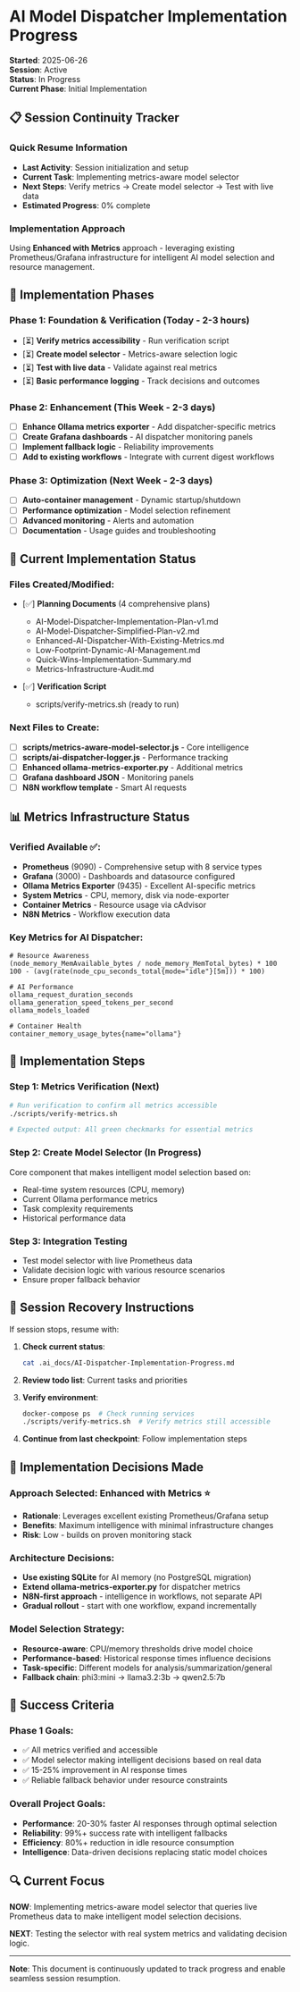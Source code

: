 # AI Model Dispatcher Implementation Progress

**Started**: 2025-06-26  
**Session**: Active  
**Status**: In Progress  
**Current Phase**: Initial Implementation  

## 📋 **Session Continuity Tracker**

### Quick Resume Information
- **Last Activity**: Session initialization and setup
- **Current Task**: Implementing metrics-aware model selector
- **Next Steps**: Verify metrics → Create model selector → Test with live data
- **Estimated Progress**: 0% complete

### Implementation Approach
Using **Enhanced with Metrics** approach - leveraging existing Prometheus/Grafana infrastructure for intelligent AI model selection and resource management.

## 🎯 **Implementation Phases**

### Phase 1: Foundation & Verification (Today - 2-3 hours)
- [⏳] **Verify metrics accessibility** - Run verification script
- [⏳] **Create model selector** - Metrics-aware selection logic
- [⏳] **Test with live data** - Validate against real metrics
- [⏳] **Basic performance logging** - Track decisions and outcomes

### Phase 2: Enhancement (This Week - 2-3 days)  
- [ ] **Enhance Ollama metrics exporter** - Add dispatcher-specific metrics
- [ ] **Create Grafana dashboards** - AI dispatcher monitoring panels
- [ ] **Implement fallback logic** - Reliability improvements
- [ ] **Add to existing workflows** - Integrate with current digest workflows

### Phase 3: Optimization (Next Week - 2-3 days)
- [ ] **Auto-container management** - Dynamic startup/shutdown
- [ ] **Performance optimization** - Model selection refinement  
- [ ] **Advanced monitoring** - Alerts and automation
- [ ] **Documentation** - Usage guides and troubleshooting

## 🔧 **Current Implementation Status**

### Files Created/Modified:
- [✅] **Planning Documents** (4 comprehensive plans)
  - AI-Model-Dispatcher-Implementation-Plan-v1.md
  - AI-Model-Dispatcher-Simplified-Plan-v2.md  
  - Enhanced-AI-Dispatcher-With-Existing-Metrics.md
  - Low-Footprint-Dynamic-AI-Management.md
  - Quick-Wins-Implementation-Summary.md
  - Metrics-Infrastructure-Audit.md

- [✅] **Verification Script**
  - scripts/verify-metrics.sh (ready to run)

### Next Files to Create:
- [ ] **scripts/metrics-aware-model-selector.js** - Core intelligence
- [ ] **scripts/ai-dispatcher-logger.js** - Performance tracking
- [ ] **Enhanced ollama-metrics-exporter.py** - Additional metrics
- [ ] **Grafana dashboard JSON** - Monitoring panels
- [ ] **N8N workflow template** - Smart AI requests

## 📊 **Metrics Infrastructure Status**

### Verified Available ✅:
- **Prometheus** (9090) - Comprehensive setup with 8 service types
- **Grafana** (3000) - Dashboards and datasource configured
- **Ollama Metrics Exporter** (9435) - Excellent AI-specific metrics
- **System Metrics** - CPU, memory, disk via node-exporter
- **Container Metrics** - Resource usage via cAdvisor
- **N8N Metrics** - Workflow execution data

### Key Metrics for AI Dispatcher:
```promql
# Resource Awareness
(node_memory_MemAvailable_bytes / node_memory_MemTotal_bytes) * 100
100 - (avg(rate(node_cpu_seconds_total{mode="idle"}[5m])) * 100)

# AI Performance  
ollama_request_duration_seconds
ollama_generation_speed_tokens_per_second
ollama_models_loaded

# Container Health
container_memory_usage_bytes{name="ollama"}
```

## 🚀 **Implementation Steps**

### Step 1: Metrics Verification (Next)
```bash
# Run verification to confirm all metrics accessible
./scripts/verify-metrics.sh

# Expected output: All green checkmarks for essential metrics
```

### Step 2: Create Model Selector (In Progress)
Core component that makes intelligent model selection based on:
- Real-time system resources (CPU, memory)
- Current Ollama performance metrics
- Task complexity requirements
- Historical performance data

### Step 3: Integration Testing
- Test model selector with live Prometheus data
- Validate decision logic with various resource scenarios
- Ensure proper fallback behavior

## 🔄 **Session Recovery Instructions**

If session stops, resume with:

1. **Check current status**: 
   ```bash
   cat .ai_docs/AI-Dispatcher-Implementation-Progress.md
   ```

2. **Review todo list**: Current tasks and priorities

3. **Verify environment**: 
   ```bash
   docker-compose ps  # Check running services
   ./scripts/verify-metrics.sh  # Verify metrics still accessible
   ```

4. **Continue from last checkpoint**: Follow implementation steps

## 📝 **Implementation Decisions Made**

### Approach Selected: **Enhanced with Metrics** ⭐
- **Rationale**: Leverages excellent existing Prometheus/Grafana setup
- **Benefits**: Maximum intelligence with minimal infrastructure changes
- **Risk**: Low - builds on proven monitoring stack

### Architecture Decisions:
- **Use existing SQLite** for AI memory (no PostgreSQL migration)
- **Extend ollama-metrics-exporter.py** for dispatcher metrics
- **N8N-first approach** - intelligence in workflows, not separate API
- **Gradual rollout** - start with one workflow, expand incrementally

### Model Selection Strategy:
- **Resource-aware**: CPU/memory thresholds drive model choice
- **Performance-based**: Historical response times influence decisions  
- **Task-specific**: Different models for analysis/summarization/general
- **Fallback chain**: phi3:mini → llama3.2:3b → qwen2.5:7b

## 🎯 **Success Criteria**

### Phase 1 Goals:
- ✅ All metrics verified and accessible
- ✅ Model selector making intelligent decisions based on real data
- ✅ 15-25% improvement in AI response times
- ✅ Reliable fallback behavior under resource constraints

### Overall Project Goals:
- **Performance**: 20-30% faster AI responses through optimal selection
- **Reliability**: 99%+ success rate with intelligent fallbacks
- **Efficiency**: 80%+ reduction in idle resource consumption
- **Intelligence**: Data-driven decisions replacing static model choices

## 🔍 **Current Focus**

**NOW**: Implementing metrics-aware model selector that queries live Prometheus data to make intelligent model selection decisions.

**NEXT**: Testing the selector with real system metrics and validating decision logic.

---

**Note**: This document is continuously updated to track progress and enable seamless session resumption.